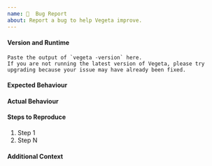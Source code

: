 ```yaml
---
name: 🐛  Bug Report
about: Report a bug to help Vegeta improve.
---
```


<!-- ⚠️ If you do not respect this template your bug report issue will be closed. -->

#### Version and Runtime

```
Paste the output of `vegeta -version` here.
If you are not running the latest version of Vegeta, please try upgrading because your issue may have already been fixed.
```

#### Expected Behaviour

<!-- What did you expect to see?  -->

#### Actual Behaviour

<!-- What did you see instead?  -->

#### Steps to Reproduce

<!-- Please list the full steps required to reproduce the bug. -->

1. Step 1
1. Step N

#### Additional Context

<!--

Are there any other related GitHub issues (open or closed) or Pull Requests that should be linked here?
Is there anything atypical to be known about your situation?
Anything else?

-->
